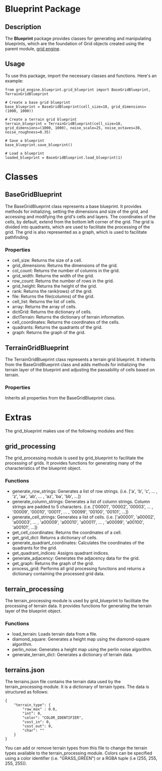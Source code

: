 # Blueprint Package

## Description

The **Blueprint** package provides classes for generating and manipulating blueprints, which are the foundation of Grid objects created using the parent module, [grid engine](https://github.com/primal-coder/grid-engine.git).

## Usage
To use this package, import the necessary classes and functions. Here's an example:

```
from grid_engine.blueprint.grid_blueprint import BaseGridBlueprint, TerrainGridBlueprint

# Create a base grid blueprint
base_blueprint = BaseGridBlueprint(cell_size=10, grid_dimensions=(1000, 1000))

# Create a terrain grid blueprint
terrain_blueprint = TerrainGridBlueprint(cell_size=10, grid_dimensions=(1000, 1000), noise_scale=25, noise_octaves=38, noise_roughness=0.35)

# Save a blueprint
base_blueprint.save_blueprint()

# Load a blueprint
loaded_blueprint = BaseGridBlueprint.load_blueprint(1)
```

# Classes
## BaseGridBlueprint

The BaseGridBlueprint class represents a base blueprint. It provides methods for initializing, setting the dimensions and size of the grid, and accessing and modifying the grid's cells and layers. The coordinates of the cells, by default, extend from the bottom left corner of the grid. The grid is divided into quadrants, which are used to facilitate the processing of the grid. The grid is also represented as a graph, which is used to facilitate pathfinding.

### Properties
- cell_size: Returns the size of a cell.
- grid_dimensions: Returns the dimensions of the grid.
- col_count: Returns the number of columns in the grid.
- grid_width: Returns the width of the grid.
- row_count: Returns the number of rows in the grid.
- grid_height: Returns the height of the grid.
- rank: Returns the rank(rows) of the grid.
- file: Returns the file(columns) of the grid.
- cell_list: Returns the list of cells.
- array: Returns the array of cells.
- dictGrid: Returns the dictionary of cells.
- dictTerrain: Returns the dictionary of terrain information.
- cell_coordinates: Returns the coordinates of the cells.
- quadrants: Returns the quadrants of the grid.
- graph: Returns the graph of the grid.

## TerrainGridBlueprint

The TerrainGridBlueprint class represents a terrain grid blueprint. It inherits from the BaseGridBlueprint class and adds methods for initializing the terrain layer of the blueprint and adjusting the passability of cells based on terrain.

### Properties
Inherits all properties from the BaseGridBlueprint class.

# Extras 

The grid_blueprint makes use of the following modules and files:

## grid_processing

The grid_processing module is used by grid_blueprint to facilitate the processing of grids. It provides functions for generating many of the characteristics of the blueprint object.

### Functions

- generate_row_strings: Generates a list of row strings. (i.e. ['a', 'b', 'c', ... , 'z', 'aa', 'ab', ... , 'az', 'ba', 'bb', ...])
- generate_column_strings: Generates a list of column strings. Column strings are padded to 5 characters. (i.e. ['00001', '00002', '00003', ... , '00009', '00010', '00011', ... , '00099', '00100', '00101', ...])
- generate_cell_strings: Generates a list of cells. (i.e. ['a00001', 'a00002', 'a00003', ... , 'a00009', 'a00010', 'a00011', ... , 'a00099', 'a00100', 'a00101', ...])
- get_cell_coordinates: Returns the coordinates of a cell.
- get_grid_dict: Returns a dictionary of cells.
- generate_quadrant_coordinates: Calculates the coordinates of the quadrants for the grid.
- get_quadrant_indices: Assigns quadrant indices.
- generate_adjacency: Generates the adjacency data for the grid.
- get_graph: Returns the graph of the grid.
- process_grid: Performs all grid processing functions and returns a dictionary containing the processed grid data.

## terrain_processing

The terrain_processing module is used by grid_blueprint to facilitate the processing of terrain data. It provides functions for generating the terrain layer of the blueprint object.

### Functions

- load_terrain: Loads terrain data from a file.
- diamond_square: Generates a height map using the diamond-square algorithm.
- perlin_noise: Generates a height map using the perlin noise algorithm.
- generate_terrain_dict: Generates a dictionary of terrain data.

## terrains.json

The terrains.json file contains the terrain data used by the terrain_processing module. It is a dictionary of terrain types. The data is structured as follows:

```
{
    "terrain_type": {
        "raw_max" : 0.0,
        "int": 0,
        "color": "COLOR_IDENTIFIER",
        "cost_in": 0,
        "cost_out": 0,
        "char": ""
    }
}
```

You can add or remove terrain types from this file to change the terrain types available to the terrain_processing module. Colors can be specified using a color identifier (i.e. "GRASS_GREEN") or a RGBA tuple (i.e (255, 255, 255, 255)).